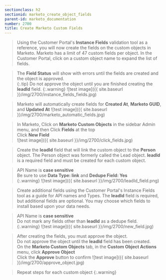```yaml
---
sectionclass: h2
sectionid: marketo_create_object_fields
parent-id: marketo_documentation
number: 2700
title: Create Marketo Custom Fields
---
```



>Using the Customer Portal's **Instance Fields** validation tool as a reference, you will now create the fields on the custom objects in Marketo.  Marketo has a limit of 47 custom fields per object.
In the Customer Portal, click on a custom object name to expand the list of fields.  


>The **Field Status** will show with errors until the fields are created and the object is approved.  
{:.tip}
>Do not approve the object until you are finished creating the **leadId** field.
{:.warning}
![test image]({{ site.baseurl }}/img/2700/instance_fields_fields.jpg)


>Marketo will automatically create fields for **Created At**, **Marketo GUID**, and **Updated At**
![test image]({{ site.baseurl }}/img/2700/marketo_automatic_fields.jpg)

>In Marketo, Click on **Marketo Custom Objects** in the sidebar Admin menu, and then Click **Fields** at the top  
Click **New Field**   
![test image]({{ site.baseurl }}/img/2700/click_fields.jpg)


>Create the **leadId** field that will link the custom object to the **Person** object.  The Person object was formerly called the Lead object.  **leadId** is a required field and must be created for each custom object.  

>API Name is **case sensitive**  
>Be sure to use **Data Type: link** and **Dedupe Field: Yes**  
{:.warning}
![test image]({{ site.baseurl }}/img/2700/leadId_field.png)

>Create additional fields using the Customer Portal's Instance Fields tool as a guide for API names and Types.  The **leadId** field is required, but additional fields are optional.  You may choose which fields to install based upon your data needs.  

>API Name is **case sensitive**  
>Do not mark any fields other than **leadId** as a dedupe field.    
{:.warning}
![test image]({{ site.baseurl }}/img/2700/new_field.jpg)

>After creating the fields, you must approve the object.  
Do not approve the object until the **leadId** field has been created.  
On the **Marketo Custom Objects** tab, in the **Custom Object Actions** menu, click **Approve Object**  
Click the **Approve** button to confirm
![test image]({{ site.baseurl }}/img/2700/approve_object.jpg)

>Repeat steps for each custom object
{:.warning}
